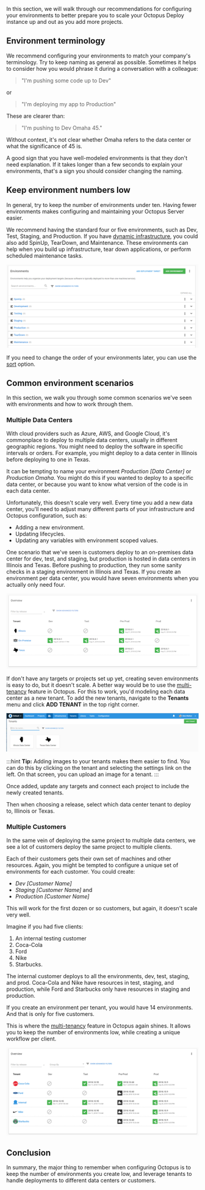 In this section, we will walk through our recommendations for configuring your environments to better prepare you to scale your Octopus Deploy instance up and out as you add more projects.

## Environment terminology

We recommend configuring your environments to match your company's terminology. Try to keep naming as general as possible. Sometimes it helps to consider how you would phrase it during a conversation with a colleague:

> "I'm pushing some code up to Dev"

or

> "I'm deploying my app to Production"

These are clearer than:

> "I'm pushing to Dev Omaha 45." 

Without context, it's not clear whether Omaha refers to the data center or what the significance of 45 is.

A good sign that you have well-modeled environments is that they don't need explanation. If it takes longer than a few seconds to explain your environments, that's a sign you should consider changing the naming.

## Keep environment numbers low

In general, try to keep the number of environments under ten. Having fewer environments makes configuring and maintaining your Octopus Server easier. 

We recommend having the standard four or five environments, such as Dev, Test, Staging, and Production. If you have [dynamic infrastructure](/docs/infrastructure/deployment-targets/dynamic-infrastructure/index.md), you could also add SpinUp, TearDown, and Maintenance. These environments can help when you build up infrastructure, tear down applications, or perform scheduled maintenance tasks.

![The Environment overview](docs/shared-content/octopus-recommendations/images/environment-list.png "width=500")

If you need to change the order of your environments later, you can use the [sort](/docs/infrastructure/environments/index.md#sort-your-environments) option.

## Common environment scenarios

In this section, we walk you through some common scenarios we've seen with environments and how to work through them.

### Multiple Data Centers

With cloud providers such as Azure, AWS, and Google Cloud, it's commonplace to deploy to multiple data centers, usually in different geographic regions. You might need to deploy the software in specific intervals or orders. For example, you might deploy to a data center in Illinois before deploying to one in Texas.

It can be tempting to name your environment _Production [Data Center]_ or _Production Omaha_. You might do this if you wanted to deploy to a specific data center, or because you want to know what version of the code is in each data center. 

Unfortunately, this doesn't scale very well. Every time you add a new data center, you'll need to adjust many different parts of your infrastructure and Octopus configuration, such as:

- Adding a new environment.
- Updating lifecycles.
- Updating any variables with environment scoped values.

One scenario that we've seen is customers deploy to an on-premises data center for dev, test, and staging, but production is hosted in data centers in Illinois and Texas. Before pushing to production, they run some sanity checks in a staging environment in Illinois and Texas. If you create an environment per data center, you would have seven environments when you actually only need four.

![Multi-tenancy Environments](docs/shared-content/octopus-recommendations/images/multi-tenancy-environments.png "width=500")

If don't have any targets or projects set up yet, creating seven environments is easy to do, but it doesn't scale. A better way would be to use the [multi-tenancy](/docs/deployment-patterns/multi-tenant-deployments/index.md) feature in Octopus. For this to work, you'd modeling each data center as a new tenant. To add the new tenants, navigate to the **Tenants** menu and click **ADD TENANT** in the top right corner.

![Data Center tenants](docs/shared-content/octopus-recommendations/images/data-center-tenants.png "width=500")

:::hint
**Tip:** Adding images to your tenants makes them easier to find. You can do this by clicking on the tenant and selecting the settings link on the left. On that screen, you can upload an image for a tenant.
:::

Once added, update any targets and connect each project to include the newly created tenants.

Then when choosing a release, select which data center tenant to deploy to, Illinois or Texas.

### Multiple Customers

In the same vein of deploying the same project to multiple data centers, we see a lot of customers deploy the same project to multiple clients.

Each of their customers gets their own set of machines and other resources. Again, you might be tempted to configure a unique set of environments for each customer. You could create:
- _Dev [Customer Name]_
- _Staging [Customer Name]_ and
- _Production [Customer Name]_

This will work for the first dozen or so customers, but again, it doesn't scale very well.

Imagine if you had five clients:

1. An internal testing customer
1. Coca-Cola
1. Ford
1. Nike
1. Starbucks.  

The internal customer deploys to all the environments, dev, test, staging, and prod. Coca-Cola and Nike have resources in test, staging, and production, while Ford and Starbucks only have resources in staging and production. 

If you create an environment per tenant, you would have 14 environments. And that is only for five customers.

This is where the [multi-tenancy](/docs/deployment-patterns/multi-tenant-deployments/index.md) feature in Octopus again shines. It allows you to keep the number of environments low, while creating a unique workflow per client.

![Tenants as Customers](docs/shared-content/octopus-recommendations/images/multi-tenancy-customers.png "width=500")

## Conclusion

In summary, the major thing to remember when configuring Octopus is to keep the number of environments you create low, and leverage tenants to handle deployments to different data centers or customers.